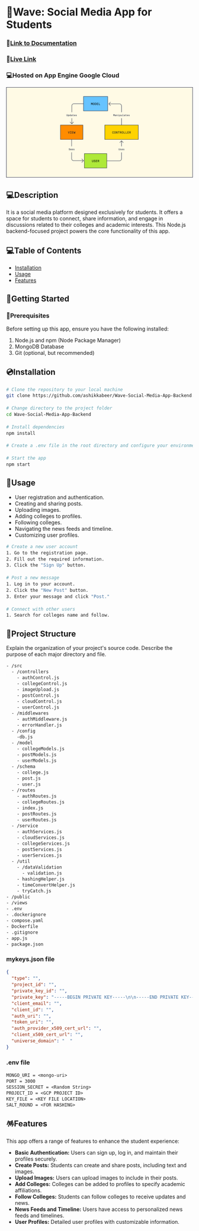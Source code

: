 # 👥Wave: Social Media App for Students
### 📖[Link to Documentation](https://ashikkabeer.notion.site/Social-Media-App-Documentaion-bddbf5b9377043b8b81a3e7dccb8e526)


### 📖[Live Link](https://fit-legacy-399206.uc.r.appspot.com/login)
### 💻Hosted on App Engine Google Cloud
![architecture](./public/images/mvc_process.svg)

## 💻Description
It is a social media platform designed exclusively for students. It offers a space for students to connect, share information, and engage in discussions related to their colleges and academic interests. This Node.js backend-focused project powers the core functionality of this app.

## 💻Table of Contents

- [Installation](#installation)
- [Usage](#usage)
- [Features](#features)

## 🔰Getting Started
### 📜Prerequisites
Before setting up this app, ensure you have the following installed:

1. Node.js and npm (Node Package Manager)
2. MongoDB Database
3. Git (optional, but recommended)

## 💿Installation

```bash
# Clone the repository to your local machine
git clone https://github.com/ashikkabeer/Wave-Social-Media-App-Backend.git

# Change directory to the project folder
cd Wave-Social-Media-App-Backend

# Install dependencies
npm install

# Create a .env file in the root directory and configure your environment variables, including database connection details, API secrets, and any other required settings.

# Start the app
npm start
```

## 📶Usage

- User registration and authentication.
- Creating and sharing posts.
- Uploading images.
- Adding colleges to profiles.
- Following colleges.
- Navigating the news feeds and timeline.
- Customizing user profiles.


```bash
# Create a new user account
1. Go to the registration page.
2. Fill out the required information.
3. Click the "Sign Up" button.

# Post a new message
1. Log in to your account.
2. Click the "New Post" button.
3. Enter your message and click "Post."

# Connect with other users
1. Search for colleges name and follow.
```

## 📰Project Structure

Explain the organization of your project's source code. Describe the purpose of each major directory and file.

```
- /src
  - /controllers
    - authControl.js 
    - collegeControl.js
    - imageUpload.js
    - postControl.js
    - cloudControl.js
    - userControl.js
  - /middlewares
    - authMiddleware.js
    - errorHandler.js
  - /config
    -db.js
  - /model
    - collegeModels.js
    - postModels.js
    - userModels.js 
  - /schema
    - college.js
    - post.js
    - user.js
  - /routes
    - authRoutes.js
    - collegeRoutes.js
    - index.js
    - postRoutes.js
    - userRoutes.js
  - /service
    - authServices.js
    - cloudServices.js
    - collegeServices.js
    - postServices.js
    - userServices.js
  - /util
    - /dataValidation
      - validation.js
    - hashingHelper.js
    - timeConvertHelper.js
    - tryCatch.js
- /public
- /views
- .env
- .dockerignore
- compose.yaml
- Dockerfile
- .gitignore
- app.js
- package.json
```
### mykeys.json file
```json
{
  "type": "",
  "project_id": "",
  "private_key_id": "",
  "private_key": "-----BEGIN PRIVATE KEY-----\n\n-----END PRIVATE KEY-----\n",
  "client_email": "",
  "client_id": "",
  "auth_uri": "",
  "token_uri": "",
  "auth_provider_x509_cert_url": "",
  "client_x509_cert_url": "",
  "universe_domain": "  "
}
```
### .env file
```
MONGO_URI = <mongo-uri>
PORT = 3000
SESSION_SECRET = <Random String>
PROJECT_ID = <GCP PROJECT ID>
KEY_FILE = <KEY FILE LOCATION>
SALT_ROUND = <FOR HASHING>
```
## 🪅Features

This app offers a range of features to enhance the student experience:

- **Basic Authentication:** Users can sign up, log in, and maintain their profiles securely.
- **Create Posts:** Students can create and share posts, including text and images.
- **Upload Images:** Users can upload images to include in their posts.
- **Add Colleges:** Colleges can be added to profiles to specify academic affiliations.
- **Follow Colleges:** Students can follow colleges to receive updates and news.
- **News Feeds and Timeline:** Users have access to personalized news feeds and timelines.
- **User Profiles:** Detailed user profiles with customizable information.
